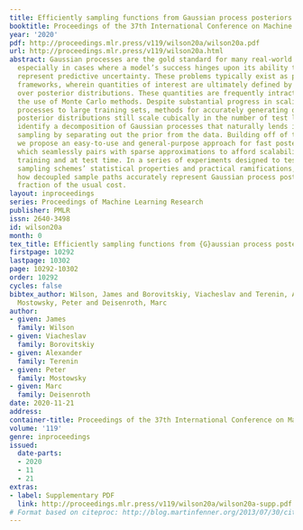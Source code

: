 ```yaml
---
title: Efficiently sampling functions from Gaussian process posteriors
booktitle: Proceedings of the 37th International Conference on Machine Learning
year: '2020'
pdf: http://proceedings.mlr.press/v119/wilson20a/wilson20a.pdf
url: http://proceedings.mlr.press/v119/wilson20a.html
abstract: Gaussian processes are the gold standard for many real-world modeling problems,
  especially in cases where a model’s success hinges upon its ability to faithfully
  represent predictive uncertainty. These problems typically exist as parts of larger
  frameworks, wherein quantities of interest are ultimately defined by integrating
  over posterior distributions. These quantities are frequently intractable, motivating
  the use of Monte Carlo methods. Despite substantial progress in scaling up Gaussian
  processes to large training sets, methods for accurately generating draws from their
  posterior distributions still scale cubically in the number of test locations. We
  identify a decomposition of Gaussian processes that naturally lends itself to scalable
  sampling by separating out the prior from the data. Building off of this factorization,
  we propose an easy-to-use and general-purpose approach for fast posterior sampling,
  which seamlessly pairs with sparse approximations to afford scalability both during
  training and at test time. In a series of experiments designed to test competing
  sampling schemes’ statistical properties and practical ramifications, we demonstrate
  how decoupled sample paths accurately represent Gaussian process posteriors at a
  fraction of the usual cost.
layout: inproceedings
series: Proceedings of Machine Learning Research
publisher: PMLR
issn: 2640-3498
id: wilson20a
month: 0
tex_title: Efficiently sampling functions from {G}aussian process posteriors
firstpage: 10292
lastpage: 10302
page: 10292-10302
order: 10292
cycles: false
bibtex_author: Wilson, James and Borovitskiy, Viacheslav and Terenin, Alexander and
  Mostowsky, Peter and Deisenroth, Marc
author:
- given: James
  family: Wilson
- given: Viacheslav
  family: Borovitskiy
- given: Alexander
  family: Terenin
- given: Peter
  family: Mostowsky
- given: Marc
  family: Deisenroth
date: 2020-11-21
address: 
container-title: Proceedings of the 37th International Conference on Machine Learning
volume: '119'
genre: inproceedings
issued:
  date-parts:
  - 2020
  - 11
  - 21
extras:
- label: Supplementary PDF
  link: http://proceedings.mlr.press/v119/wilson20a/wilson20a-supp.pdf
# Format based on citeproc: http://blog.martinfenner.org/2013/07/30/citeproc-yaml-for-bibliographies/
---
```

